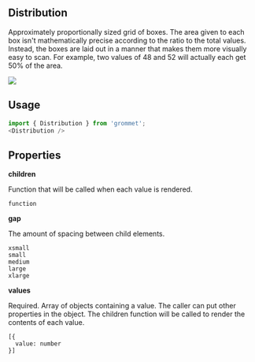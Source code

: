 ## Distribution
Approximately proportionally sized grid of boxes. The
      area given to each box isn't mathematically precise according to the
      ratio to the total values. Instead, the boxes are laid out in a
      manner that makes them more visually easy to scan. For example,
      two values of 48 and 52 will actually each get 50% of the area.

[![](https://codesandbox.io/static/img/play-codesandbox.svg)](https://codesandbox.io/s/github/grommet/grommet-sandbox?initialpath=distribution&module=%2Fsrc%2FDistribution.js)
## Usage

```javascript
import { Distribution } from 'grommet';
<Distribution />
```

## Properties

**children**

Function that will be called when each value is rendered.

```
function
```

**gap**

The amount of spacing between child elements.

```
xsmall
small
medium
large
xlarge
```

**values**

Required. Array of objects containing a value. The caller can put other
      properties in the object. The children function will be called to
      render the contents of each value.

```
[{
  value: number
}]
```
  